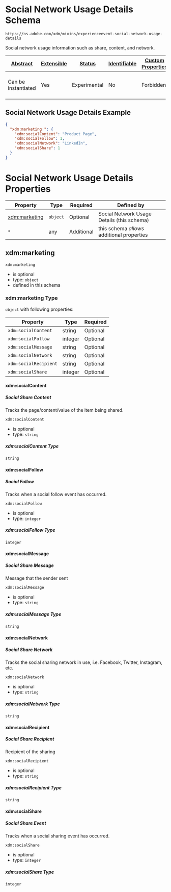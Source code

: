 
# Social Network Usage Details Schema

```
https://ns.adobe.com/xdm/mixins/experienceevent-social-network-usage-details
```

Social network usage information such as share, content, and network. 

| [Abstract](../../../abstract.md) | [Extensible](../../../extensions.md) | [Status](../../../status.md) | [Identifiable](../../../id.md) | [Custom Properties](../../../extensions.md) | [Additional Properties](../../../extensions.md) | Defined In |
|----------------------------------|--------------------------------------|------------------------------|--------------------------------|---------------------------------------------|-------------------------------------------------|------------|
| Can be instantiated | Yes | Experimental | No | Forbidden | Permitted | [mixins/experience-event/experienceevent-social-network-usage-details.schema.json](mixins/experience-event/experienceevent-social-network-usage-details.schema.json) |

## Social Network Usage Details Example
```json
{
  "xdm:marketing ": {
    "xdm:socialContent": "Product Page",
    "xdm:socialFollow": 1,
    "xdm:socialNetwork": "LinkedIn",
    "xdm:socialShare": 1
  }
}
```

# Social Network Usage Details Properties

| Property | Type | Required | Defined by |
|----------|------|----------|------------|
| [xdm:marketing ](#xdmmarketing) | `object` | Optional | Social Network Usage Details (this schema) |
| `*` | any | Additional | this schema *allows* additional properties |

## xdm:marketing 


`xdm:marketing `
* is optional
* type: `object`
* defined in this schema

### xdm:marketing  Type


`object` with following properties:


| Property | Type | Required |
|----------|------|----------|
| `xdm:socialContent`| string | Optional |
| `xdm:socialFollow`| integer | Optional |
| `xdm:socialMessage`| string | Optional |
| `xdm:socialNetwork`| string | Optional |
| `xdm:socialRecipient`| string | Optional |
| `xdm:socialShare`| integer | Optional |



#### xdm:socialContent
##### Social Share Content

Tracks the page/content/value of the item being shared.

`xdm:socialContent`
* is optional
* type: `string`

##### xdm:socialContent Type


`string`








#### xdm:socialFollow
##### Social Follow

Tracks when a social follow event has occurred.

`xdm:socialFollow`
* is optional
* type: `integer`

##### xdm:socialFollow Type


`integer`








#### xdm:socialMessage
##### Social Share Message

Message that the sender sent

`xdm:socialMessage`
* is optional
* type: `string`

##### xdm:socialMessage Type


`string`








#### xdm:socialNetwork
##### Social Share Network

Tracks the social sharing network in use, i.e. Facebook, Twitter, Instagram, etc.

`xdm:socialNetwork`
* is optional
* type: `string`

##### xdm:socialNetwork Type


`string`








#### xdm:socialRecipient
##### Social Share Recipient

Recipient of the sharing

`xdm:socialRecipient`
* is optional
* type: `string`

##### xdm:socialRecipient Type


`string`








#### xdm:socialShare
##### Social Share Event

Tracks when a social sharing event has occurred.

`xdm:socialShare`
* is optional
* type: `integer`

##### xdm:socialShare Type


`integer`










